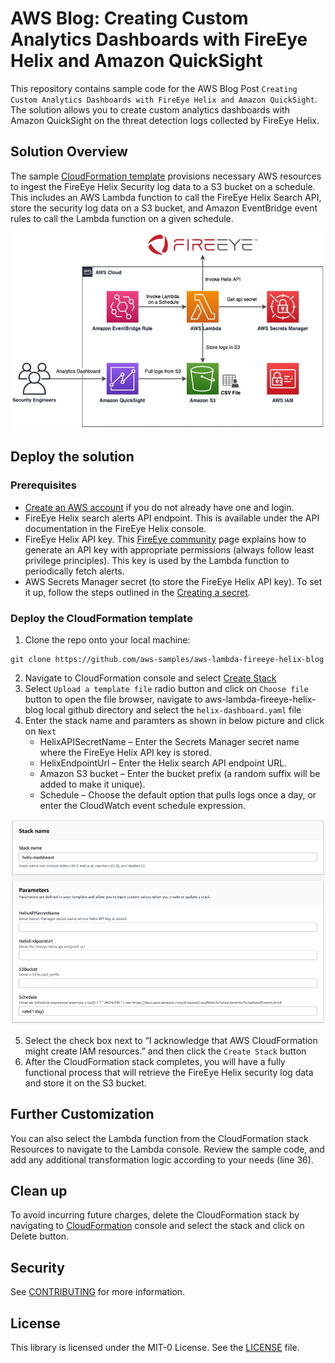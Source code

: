 # AWS Blog: Creating Custom Analytics Dashboards with FireEye Helix and Amazon QuickSight

This repository contains sample code for the AWS Blog Post `Creating Custom Analytics Dashboards with FireEye Helix and Amazon QuickSight`. The solution allows you to create custom analytics dashboards with Amazon QuickSight on the threat detection logs collected by FireEye Helix.

## Solution Overview

The sample [CloudFormation template](helix-dashboard.yaml) provisions necessary AWS resources to ingest the FireEye Helix Security log data to a S3 bucket on a schedule. This includes an AWS Lambda function to call the FireEye Helix Search API, store the security log data on a S3 bucket, and Amazon EventBridge event rules to call the Lambda function on a given schedule.

![Architecture Diagram](architecture.png)

## Deploy the solution

### Prerequisites

* [Create an AWS account](https://portal.aws.amazon.com/gp/aws/developer/registration/index.html) if you do not already have one and login.
* FireEye Helix search alerts API endpoint. This is available under the API documentation in the FireEye Helix console. 
* FireEye Helix API key. This [FireEye community](https://community.fireeye.com/s/article/000002504) page explains how to generate an API key with appropriate permissions (always follow least privilege principles). This key is used by the Lambda function to periodically fetch alerts. 
* AWS Secrets Manager secret (to store the FireEye Helix API key). To set it up, follow the steps outlined in the [Creating a secret](https://docs.aws.amazon.com/secretsmanager/latest/userguide/manage_create-basic-secret.html).

### Deploy the CloudFormation template

1. Clone the repo onto your local machine:
```
git clone https://github.com/aws-samples/aws-lambda-fireeye-helix-blog
```
2. Navigate to CloudFormation console and select [Create Stack](https://console.aws.amazon.com/cloudformation/home#/stacks/create/template)
3. Select `Upload a template file` radio button and click on `Choose file` button to open the file browser, navigate to aws-lambda-fireeye-helix-blog local github directory and select the `helix-dashboard.yaml` file
4. Enter the stack name and paramters as shown in below picture and click on `Next`
    * HelixAPISecretName – Enter the Secrets Manager secret name where the FireEye Helix API key is stored.
    * HelixEndpointUrl – Enter the Helix search API endpoint URL.
    * Amazon S3 bucket – Enter the bucket prefix (a random suffix will be added to make it unique).
    * Schedule – Choose the default option that pulls logs once a day, or enter the CloudWatch event schedule expression.

![CloudFormation Stack](cf-stack.png)

5. Select the check box next to “I acknowledge that AWS CloudFormation might create IAM resources.” and then click the `Create Stack` button
6. After the CloudFormation stack completes, you will have a fully functional process that will retrieve the FireEye Helix security log data and store it on the S3 bucket.

## Further Customization

You can also select the Lambda function from the CloudFormation stack Resources to navigate to the Lambda console. Review the sample code, and add any additional transformation logic according to your needs (line 36).

## Clean up

To avoid incurring future charges, delete the CloudFormation stack by navigating to [CloudFormation](https://console.aws.amazon.com/cloudformation/home) console and select the stack and click on Delete button.

## Security

See [CONTRIBUTING](CONTRIBUTING.md#security-issue-notifications) for more information.

## License

This library is licensed under the MIT-0 License. See the [LICENSE](LICENSE) file.
